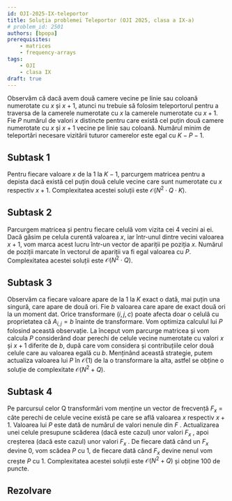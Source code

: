 ```yaml
---
id: OJI-2025-IX-teleportor
title: Soluția problemei Teleportor (OJI 2025, clasa a IX-a)
# problem_id: 2501
authors: [bpopa]
prerequisites:
    - matrices
    - frequency-arrays
tags:
    - OJI
    - clasa IX
draft: true
---
```


Observăm că dacă avem două camere vecine pe linie sau coloană numerotate cu $x$
și $x+ 1$, atunci nu trebuie să folosim teleportorul pentru a traversa de la
camerele numerotate cu $x$ la camerele numerotate cu $x+ 1$. Fie $P$ numărul de
valori $x$ distincte pentru care există cel puțin două camere numerotate cu $x$
și $x + 1$ vecine pe linie sau coloană. Numărul minim de teleportări necesare
vizitării tuturor camerelor este egal cu $K − P − 1$.

## Subtask 1

Pentru fiecare valoare $x$ de la 1 la $K − 1$, parcurgem matricea pentru a
depista dacă există cel puțin două celule vecine care sunt numerotate cu $x$
respectiv $x+ 1$. Complexitatea acestei soluții este $\mathcal{O} (N^2 \cdot Q
\cdot K)$.

## Subtask 2

Parcurgem matricea și pentru fiecare celulă vom vizita cei 4 vecini ai ei. Dacă
găsim pe celula curentă valoarea $x$, iar într-unul dintre vecini valoarea $x+
1$, vom marca acest lucru într-un vector de apariții pe poziția $x$. Numărul de
poziții marcate în vectorul de apariții va fi egal valoarea cu $P$. Complexitatea
acestei soluții este $\mathcal{O} (N^2 \cdot Q)$.

## Subtask 3

Observăm ca fiecare valoare apare de la 1 la $K$ exact o dată, mai puțin una
singură, care apare de două ori. Fie $b$ valoarea care apare de exact două ori
la un moment dat. Orice transformare $(i, j, c)$ poate afecta doar o celulă cu
proprietatea că $A_{i, j} = b$ înainte de transformare. Vom optimiza calculul
lui $P$ folosind această observație. La început vom parcurge matricea și vom
calcula $P$ considerând doar perechi de celule vecine numerotate cu valori $x$
și $x+ 1$ diferite de $b$, după care vom considera și contribuțiile celor două
celule care au valoarea egală cu $b$. Menținând această strategie, putem
actualiza valoarea lui $P$ în $\mathcal{O}(1)$ de la o transformare la alta,
astfel se obține o soluție de complexitate $\mathcal{O} (N^2 + Q)$.

## Subtask 4

Pe parcursul celor Q transformări vom menține un vector de frecvență $F_x$ =
câte perechi de celule vecine există pe care se află valoarea $x$ respectiv $x+
1$. Valoarea lui $P$ este dată de numărul de valori nenule din $F$ .
Actualizarea unei celule presupune scăderea (dacă este cazul) unor valori $F_x$
, apoi creșterea (dacă este cazul) unor valori $F_x$ . De fiecare dată când un
$F_x$ devine 0, vom scădea $P$ cu 1, de fiecare dată când $F_x$ devine nenul vom
crește $P$ cu 1. Complexitatea acestei soluții este $\mathcal{O} (N^2 + Q)$ și
obține 100 de puncte.

## Rezolvare

```cpp

```
